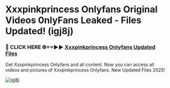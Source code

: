 # Xxxpinkprincess Onlyfans Original Videos 0nlyFans Leaked - Files Updated! (igj8j)

<h3>🔴 CLICK HERE 🌐==►► <a href="https://tinyurl.com/2m67pmp6" rel="nofollow">Xxxpinkprincess Onlyfans Updated Files</a></h3>

Get Xxxpinkprincess Onlyfans and all content. Now you can access all videos and pictures of Xxxpinkprincess Onlyfans. New Updated Files 2025!

[![igj8j](https://i.imgur.com/H4QAA4z.gif)](https://tinyurl.com/2m67pmp6)